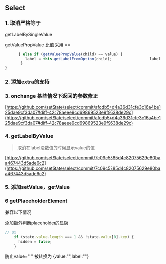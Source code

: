 ## Select

### 1. 取消严格等于
 
 getLabelBySingleValue
 
 getValuePropValue 比值 采用 ==

 ```js
       } else if (getValuePropValue(child) == value) {
          label = this.getLabelFromOption(child);		          label = this.getLabelFromOption(child);
        }		        
 }
 ```
 
 
### 2. 添加extra的支持

### 3. onchange 某些情况下返回的参数修正

[https://github.com/setState/select/commit/afcdb54d4a36d31cfe3c16a4be125dae9cf3da07#diff-42c78aeee9cd69869523e9f9538de29c](https://github.com/setState/select/commit/afcdb54d4a36d31cfe3c16a4be125dae9cf3da07#diff-42c78aeee9cd69869523e9f9538de29c)

### 4. getLabelByValue 

> 取消在label没数值的时候显示value的值

[https://github.com/setState/select/commit/7c09c5885d4c82075629e80baa467443d5ade6c2](https://github.com/setState/select/commit/7c09c5885d4c82075629e80baa467443d5ade6c2)

### 5. 添加setValue，getValue

### 6 getPlaceholderElement
兼容以下情况

添加额外判断placeholder的显隐

```js
// ux
    if (state.value.length === 1 && !state.value[0].key) {
      hidden = false;
    }
```

防止value=" " 被转换为 {value:"",label:""} 
